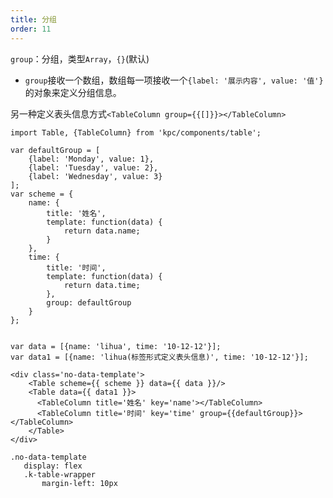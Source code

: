 ```yaml
---
title: 分组
order: 11
---
```


`group`：分组，类型`Array`，`{}`(默认)
* `group`接收一个数组，数组每一项接收一个`{label: '展示内容', value: '值'}`的对象来定义分组信息。


另一种定义表头信息方式`<TableColumn group={{[]}}></TableColumn>`

```vdt
import Table, {TableColumn} from 'kpc/components/table';

var defaultGroup = [
    {label: 'Monday', value: 1},
    {label: 'Tuesday', value: 2},
    {label: 'Wednesday', value: 3}
];
var scheme = {
	name: {
		title: '姓名',
		template: function(data) {
			return data.name;
		}
	},
	time: {
		title: '时间',
		template: function(data) {
			return data.time;
		},
		group: defaultGroup
	}
};


var data = [{name: 'lihua', time: '10-12-12'}];
var data1 = [{name: 'lihua(标签形式定义表头信息)', time: '10-12-12'}];

<div class='no-data-template'>
    <Table scheme={{ scheme }} data={{ data }}/>
    <Table data={{ data1 }}>
      <TableColumn title='姓名' key='name'></TableColumn>
      <TableColumn title='时间' key='time' group={{defaultGroup}}></TableColumn>
    </Table>
</div>
```

```styl
.no-data-template
   display: flex
   .k-table-wrapper
       margin-left: 10px

```






